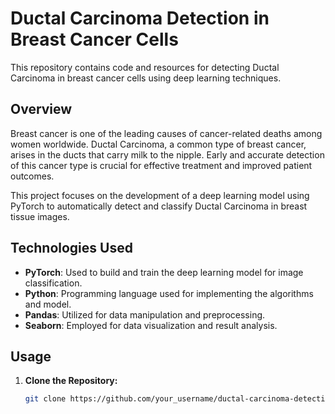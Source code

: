 # Ductal Carcinoma Detection in Breast Cancer Cells

This repository contains code and resources for detecting Ductal Carcinoma in breast cancer cells using deep learning techniques.

## Overview

Breast cancer is one of the leading causes of cancer-related deaths among women worldwide. Ductal Carcinoma, a common type of breast cancer, arises in the ducts that carry milk to the nipple. Early and accurate detection of this cancer type is crucial for effective treatment and improved patient outcomes.

This project focuses on the development of a deep learning model using PyTorch to automatically detect and classify Ductal Carcinoma in breast tissue images.

## Technologies Used

- **PyTorch**: Used to build and train the deep learning model for image classification.
- **Python**: Programming language used for implementing the algorithms and model.
- **Pandas**: Utilized for data manipulation and preprocessing.
- **Seaborn**: Employed for data visualization and result analysis.

## Usage

1. **Clone the Repository:**
   ```bash
   git clone https://github.com/your_username/ductal-carcinoma-detection.git
